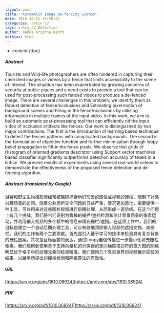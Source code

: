 ```yaml
---
layout: post
title: "Automatic Image De-fencing System"
date: 2016-10-21 19:59:41
categories: arXiv_CV
tags: arXiv_CV Detection
author: Nakka Krishna Kanth
mathjax: true
---
```


* content
{:toc}

##### Abstract
Tourists and Wild-life photographers are often hindered in capturing their cherished images or videos by a fence that limits accessibility to the scene of interest. The situation has been exacerbated by growing concerns of security at public places and a need exists to provide a tool that can be used for post-processing such fenced videos to produce a de-fenced image. There are several challenges in this problem, we identify them as Robust detection of fence/occlusions and Estimating pixel motion of background scenes and Filling in the fence/occlusions by utilizing information in multiple frames of the input video. In this work, we aim to build an automatic post-processing tool that can efficiently rid the input video of occlusion artifacts like fences. Our work is distinguished by two major contributions. The first is the introduction of learning based technique to detect the fences patterns with complicated backgrounds. The second is the formulation of objective function and further minimization through loopy belief propagation to fill-in the fence pixels. We observe that grids of Histogram of oriented gradients descriptor using Support vector machines based classifier significantly outperforms detection accuracy of texels in a lattice. We present results of experiments using several real-world videos to demonstrate the effectiveness of the proposed fence detection and de-fencing algorithm.

##### Abstract (translated by Google)
游客和野生生物摄影师经常被阻碍捕捉他们珍爱的图像或视频的栅栏，限制了对感兴趣场景的访问。随着公共场所安全问题的日益严重，情况更加恶化，需要提供一种工具，可以用来对这些围栏视频进行后期处理，从而形成一道防线。在这个问题上有几个挑战，我们将它们识别为鲁棒的栅栏/遮挡检测和估计背景场景的像素运动，并利用输入视频的多个帧中的信息来填充栅栏/遮挡。在这项工作中，我们的目标是建立一个自动后期处理工具，可以有效地清除输入视频的遮挡文物，如栅栏。我们的工作有两个主要贡献。首先是引入基于学习的技术来检测具有复杂背景的栅栏图案。其次是目标函数的表达，通过Loopy置信传播进一步最小化填充栅栏像素。我们观察到使用基于支持向量机的分类器的定向梯度描述符的直方图的网格明显优于格子中的纹理元素的检测精度。我们使用几个真实世界的视频展示实验的结果，以展示所提出的栅栏检测和隔离算法的有效性。

##### URL
[https://arxiv.org/abs/1610.06924](https://arxiv.org/abs/1610.06924)

##### PDF
[https://arxiv.org/pdf/1610.06924](https://arxiv.org/pdf/1610.06924)

